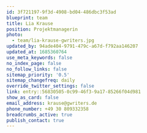 ```yaml
---
id: 3f721197-9f3d-4908-bd04-486dbc3f53ad
blueprint: team
title: Lia Krause
position: Projektmanagerin
photo:
  - team/lia-krause-gwriters.jpg
updated_by: 94ade404-9791-479c-a67d-f792aa146207
updated_at: 1685360764
use_meta_keywords: false
no_index_page: false
no_follow_links: false
sitemap_priority: '0.5'
sitemap_changefreq: daily
override_twitter_settings: false
link: entry::56830505-0c99-46f3-9a17-85266f04d981
show_as_card: false
email_address: krause@gwriters.de
phone_number: +49 30 809332358
breadcrumbs_active: true
publish_contact: true
---
```

